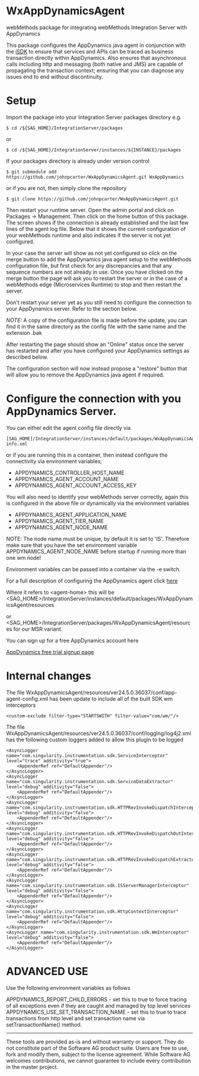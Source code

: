 # WxAppDynamicsAgent

webMethods package for integrating webMethods Integration Server with AppDynamics

This package configures the AppDynamics java agent in conjunction with the [iSDK](https://docs.appdynamics.com/22.4/en/application-monitoring/install-app-server-agents/java-agent/use-the-java-agent-api-and-instrumentation-sdk/isdk-overview) to ensure that services and APIs can be traced as business transaction directly within AppDynamics. Also ensures that asynchronous calls including http and messaging (both native and JMS) are capable of propagating the transaction context; ensuring that you can diagnose any issues end to end without discontinuity.

# Setup
Import the package into your Integration Server packages directory
e.g.

```
$ cd /${SAG_HOME}/IntegrationServer/packages
```
or 
```
$ cd /${SAG_HOME}/IntegrationServer/instances/${INSTANCE}/packages
```

If your packages directory is already under version control

```
$ git submodule add https://github.com/johnpcarter/WxAppDynamicsAgent.git WxAppDynamics
```

or if you are not, then simply clone the repository

```
$ git clone https://github.com/johnpcarter/WxAppDynamicsAgent.git
```

Then restart your runtime server. Open the admin portal and click on Packages -> Management. Then click on the home button of this package.
The screen shows if the connection is already established and the last few lines of the agent log file.
Below that it shows the current configuration of your webMethods runtime and also indicates if the server is not yet configured.

In your case the server will show as not yet configured so click on the merge button to add the AppDynamics java agent setup to the webMethods configuration file, but first check for any discrepancies and that any sequence numbers are not already in use. Once you have clicked on the merge button the page will ask you to restart the server or in the case of a webMethods edge (Microservices Runtime) to stop and then restart the server.

Don't restart your server yet as you still need to configure the connection to your AppDynamics server. Refer to the section below.

*NOTE:* A copy of the configuration file is made before the update, you can find it in the same directory as the config file with the same name and the extension .bak 

After restarting the page should show an "Online" status once the server has restarted and after you have configured your AppDynamics settings as described below.

The configuration section will now instead propose a "restore" button that will allow you to remove the AppDynamics java agent if required.

# Configure the connection with you AppDynamics Server.

You can either edit the agent config file directly via 
```
[SAG_HOME]/IntegrationServer/instances/default/packages/WxAppDynamicsAgent/resources/conf/controller-info.xml
```

or if you are running this in a container, then instead configure the connectivity via environment variables;

- APPDYNAMICS_CONTROLLER_HOST_NAME
- APPDYNAMICS_AGENT_ACCOUNT_NAME
- APPDYNAMICS_AGENT_ACCOUNT_ACCESS_KEY

You will also need to identify your webMethods server correctly, again this is configured in the above file or dynamically via the environment variables

- APPDYNAMICS_AGENT_APPLICATION_NAME
- APPDYNAMICS_AGENT_TIER_NAME
- APPDYNAMICS_AGENT_NODE_NAME

NOTE: The node name must be unique, by default it is set to 'IS'. Therefore make sure that you have the set environment variable APPDYNAMICS_AGENT_NODE_NAME before startup if running more than one wm node!

Environment variables can be passed into a container via the -e switch.

For a full description of configuring the AppDynamics agent click [here](https://docs.appdynamics.com/22.4/en/application-monitoring/install-app-server-agents/java-agent/administer-the-java-agent)

Where it refers to \<agent-home\> this will be \<SAG_HOME\>/IntegrationServer/instances/default/packages/WxAppDynamicsAgent/resources

or \<SAG_HOME\>/IntegrationServer/packages/WxAppDynamicsAgent/resources for our MSR variant.

You can sign up for a free AppDynamics account here

[AppDynamics free trial signup page](https://www.appdynamics.com/free-trial/)

# Internal changes

The file WxAppDynamicsAgent/resources/ver24.5.0.36037/conf/app-agent-config.xml has been update to include all of the built SDK wm interceptors

```
<custom-exclude filter-type="STARTSWITH" filter-value="com/wm/"/> 
```

The file  WxAppDynamicsAgent/resources/ver24.5.0.36037/conf/logging/log4j2.xml has the following custom loggers added to allow this plugin to be logged
```
<AsyncLogger name="com.singularity.instrumentation.sdk.ServiceInterceptor" level="trace" additivity="true">
	<AppenderRef ref="DefaultAppender"/>
</AsyncLogger>
<AsyncLogger name="com.singularity.instrumentation.sdk.ServiceDataExtractor" level="debug" additivity="false">
	<AppenderRef ref="DefaultAppender"/>
</AsyncLogger>
<AsyncLogger name="com.singularity.instrumentation.sdk.HTTPRevInvokeDispatchInterceptor" level="debug" additivity="false">
	<AppenderRef ref="DefaultAppender"/>
</AsyncLogger>
<AsyncLogger name="com.singularity.instrumentation.sdk.HTTPRevInvokeDispatchOutInterceptor" level="debug" additivity="false">
	<AppenderRef ref="DefaultAppender"/>
</AsyncLogger>
<AsyncLogger name="com.singularity.instrumentation.sdk.HTTPRevInvokeDispatchExtractor" level="debug" additivity="false">
	<AppenderRef ref="DefaultAppender"/>
</AsyncLogger>
<AsyncLogger name="com.singularity.instrumentation.sdk.ISServerManagerInterceptor" level="debug" additivity="false">
	<AppenderRef ref="DefaultAppender"/>
</AsyncLogger>
<AsyncLogger name="com.singularity.instrumentation.sdk.HttpContextInterceptor" level="debug" additivity="false">
	<AppenderRef ref="DefaultAppender"/>
</AsyncLogger>
<AsyncLogger name="com.singularity.instrumentation.sdk.WmInterceptor" level="debug" additivity="false">
	<AppenderRef ref="DefaultAppender"/>
</AsyncLogger>
```

# ADVANCED USE

Use the following environment variables as follows

APPDYNAMICS_REPORT_CHILD_ERRORS - set this to true to force tracing of all exceptions even if they are caught and managed by top level services
APPDYNAMICS_USE_SET_TRANSACTION_NAME - set this to true to trace transactions from http level and set transaction name via setTransactionName() method.

______________________
These tools are provided as-is and without warranty or support. They do not constitute part of the Software AG product suite. Users are free to use, fork and modify them, subject to the license agreement. While Software AG welcomes contributions, we cannot guarantee to include every contribution in the master project.
